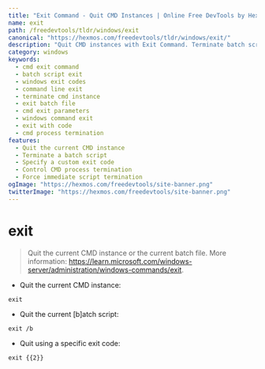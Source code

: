```yaml
---
title: "Exit Command - Quit CMD Instances | Online Free DevTools by Hexmos"
name: exit
path: /freedevtools/tldr/windows/exit
canonical: "https://hexmos.com/freedevtools/tldr/windows/exit/"
description: "Quit CMD instances with Exit Command. Terminate batch scripts and specify exit codes for precise control. Free online tool, no registration required."
category: windows
keywords:
  - cmd exit command
  - batch script exit
  - windows exit codes
  - command line exit
  - terminate cmd instance
  - exit batch file
  - cmd exit parameters
  - windows command exit
  - exit with code
  - cmd process termination
features:
  - Quit the current CMD instance
  - Terminate a batch script
  - Specify a custom exit code
  - Control CMD process termination
  - Force immediate script termination
ogImage: "https://hexmos.com/freedevtools/site-banner.png"
twitterImage: "https://hexmos.com/freedevtools/site-banner.png"
---
```


# exit

> Quit the current CMD instance or the current batch file.
> More information: <https://learn.microsoft.com/windows-server/administration/windows-commands/exit>.

- Quit the current CMD instance:

`exit`

- Quit the current [b]atch script:

`exit /b`

- Quit using a specific exit code:

`exit {{2}}`
